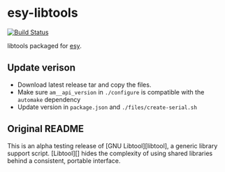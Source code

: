 # esy-libtools

[![Build Status](https://dev.azure.com/strid/OSS/_apis/build/status/ulrikstrid.esy-libtools?branchName=master)](https://dev.azure.com/strid/OSS/_build/latest?definitionId=33&branchName=master)

libtools packaged for [esy](https://esy.sh).

## Update verison

- Download latest release tar and copy the files.
- Make sure `am__api_version` in `./configure` is compatible with the `automake` dependency
- Update version in `package.json` and `./files/create-serial.sh`

## Original README

This is an alpha testing release of [GNU Libtool][libtool], a generic
library support script. [Libtool][] hides the complexity of using shared
libraries behind a consistent, portable interface.
